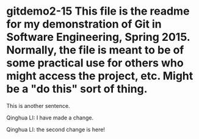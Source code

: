 # gitdemo2-15 This file is the readme for my demonstration of Git in Software Engineering, Spring 2015. Normally, the file is meant to be of some practical use for others who might access the project, etc. Might be a "do this" sort of thing.
This is another sentence.

Qinghua LI: I have made a change.

Qinghua LI: the second change is here!